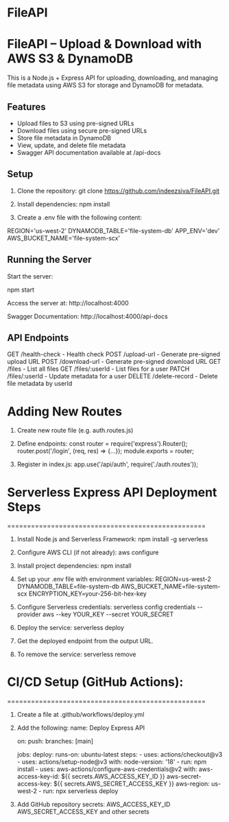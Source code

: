 # FileAPI
FileAPI – Upload & Download with AWS S3 & DynamoDB
==================================================

This is a Node.js + Express API for uploading, downloading, and managing file metadata using AWS S3 for storage and DynamoDB for metadata.

Features
--------
- Upload files to S3 using pre-signed URLs
- Download files using secure pre-signed URLs
- Store file metadata in DynamoDB
- View, update, and delete file metadata
- Swagger API documentation available at /api-docs

Setup
-----
1. Clone the repository:
   git clone https://github.com/indeezsiva/FileAPI.git

2. Install dependencies:
   npm install

3. Create a .env file with the following content:

REGION='us-west-2'
DYNAMODB_TABLE='file-system-db'
APP_ENV='dev'
AWS_BUCKET_NAME='file-system-scx'

Running the Server
------------------
Start the server:

   npm start

Access the server at:
   http://localhost:4000

Swagger Documentation:
   http://localhost:4000/api-docs

API Endpoints
-------------
GET    /health-check        - Health check
POST   /upload-url          - Generate pre-signed upload URL
POST   /download-url        - Generate pre-signed download URL
GET    /files               - List all files
GET    /files/:userId       - List files for a user
PATCH  /files/:userId       - Update metadata for a user
DELETE /delete-record       - Delete file metadata by userId

# Adding New Routes
1. Create new route file (e.g. auth.routes.js)

2. Define endpoints:
const router = require('express').Router();
router.post('/login', (req, res) => {...});
module.exports = router;

3. Register in index.js:
app.use('/api/auth', require('./auth.routes'));


# Serverless Express API Deployment Steps
==================================================

1. Install Node.js and Serverless Framework:
   npm install -g serverless

2. Configure AWS CLI (if not already):
   aws configure

3. Install project dependencies:
   npm install

4. Set up your .env file with environment variables:
   REGION=us-west-2
   DYNAMODB_TABLE=file-system-db
   AWS_BUCKET_NAME=file-system-scx
   ENCRYPTION_KEY=your-256-bit-hex-key

5. Configure Serverless credentials:
   serverless config credentials --provider aws --key YOUR_KEY --secret YOUR_SECRET

6. Deploy the service:
   serverless deploy

7. Get the deployed endpoint from the output URL.

8. To remove the service:
   serverless remove



# CI/CD Setup (GitHub Actions):
==================================================

1. Create a file at .github/workflows/deploy.yml

2. Add the following:
   name: Deploy Express API

   on:
     push:
       branches: [main]

   jobs:
     deploy:
       runs-on: ubuntu-latest
       steps:
         - uses: actions/checkout@v3
         - uses: actions/setup-node@v3
           with:
             node-version: '18'
         - run: npm install
         - uses: aws-actions/configure-aws-credentials@v2
           with:
             aws-access-key-id: ${{ secrets.AWS_ACCESS_KEY_ID }}
             aws-secret-access-key: ${{ secrets.AWS_SECRET_ACCESS_KEY }}
             aws-region: us-west-2
         - run: npx serverless deploy

3. Add GitHub repository secrets:
   AWS_ACCESS_KEY_ID
   AWS_SECRET_ACCESS_KEY
   and other secrets 